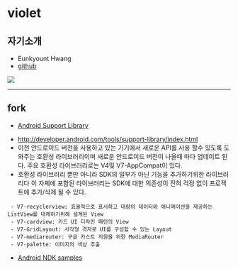 violet
======

## 자기소개

* Eunkyount Hwang
* [github](http://github.com/violetblue)

![](http://cfile8.uf.tistory.com/image/224B494958D0D1A12E8F51)

----
## fork

* [Android Support Library](https://github.com/violetblue/platform_frameworks_support)
 - http://developer.android.com/tools/support-library/index.html
 - 이전 안드로이드 버전을 사용하고 있는 기기에서 새로운 API를 사용 할수 있도록 도와주는 호환성 라이브러리이며 새로운 안드로이드 버전이 나올때 마다 업데이트 된다. 주요 호환성 라이브러리로는 V4및 V7-AppCompat이 있다.
 - 호환성 라이브러리 뿐만 아니라 SDK의 일부가 아닌 기능을 추가하기위한 라이브러리다 이 자체에 포함된 라이브러리는 SDK에 대한 의존성이 전혀 걱정 없이 프로젝트에 추가/삭제 될 수 있다.
 ```
  - V7-recyclerview: 효율적으로 표시하고 대량의 데이터와 애니메이션을 제공하는 ListView를 대체하기위해 설계된 View
  - V7-cardview: 카드 UI 디자인 패턴의 View
  - V7-GridLayout: 사각형 격자로 UI를 구성할 수 있는 Layout
  - V7-mediarouter: 구글 카스트 지원을 위한 MediaRouter
  - V7-palette: 이미지의 색상 추출
 ```
* [Android NDK samples](https://github.com/violetblue/android-ndk)
